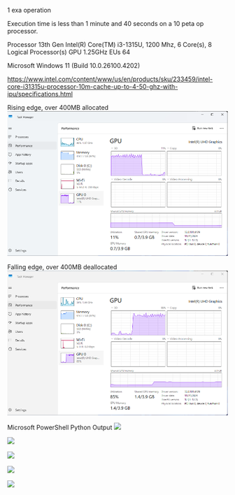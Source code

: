 1 exa operation

Execution time is less than 1 minute and 40 seconds on a 10 peta op processor.

Processor 13th Gen Intel(R) Core(TM) i3-1315U, 1200 Mhz, 6 Core(s), 8 Logical Processor(s)
GPU 1.25GHz
EUs 64

Microsoft Windows 11 (Build 10.0.26100.4202)

https://www.intel.com/content/www/us/en/products/sku/233459/intel-core-i31315u-processor-10m-cache-up-to-4-50-ghz-with-ipu/specifications.html

Rising edge,
over 400MB allocated
![](images\Screenshot%202025-07-06%20112950.png)

Falling edge,
over 400MB deallocated
![](images\Screenshot%202025-07-06%20113100.png)

Microsoft PowerShell Python Output
![](images\images\Screenshot%202025-07-06%20114110.png)

![](https://computationalmodelling.bitbucket.io/tools/PyOpenCL/opencl_logo.jpg)

![](https://www.python.org/static/img/psf-logo.png)

![](https://upload.wikimedia.org/wikipedia/commons/6/64/Intel-logo-2022.png)

![](https://upload.wikimedia.org/wikipedia/commons/9/96/Microsoft_logo_%282012%29.svg)